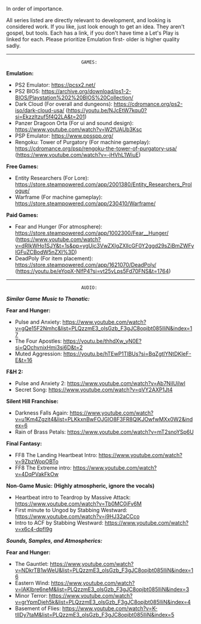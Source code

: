 In order of importance. 

All series listed are directly relevant to development, and looking is considered work.  If you like, just look enough to get an idea. They aren't gospel, but tools. Each has a link, if you don't have time a Let's Play is linked for each. Please prioritize Emulation first- older is higher quality sadly.

------------------------------------
                                GAMES:
**Emulation:**
- PS2 Emulator: https://pcsx2.net/
- PS2 BIOS: https://archive.org/download/ps1-2-BIOS/Playstation%202%20BIOS%20Collection/
- Dark Cloud (For overall and dungeons): https://cdromance.org/ps2-iso/dark-cloud-usa/ (https://youtu.be/NJcEtW7kqu0?si=EkzzItzuf5f4Q2LA&t=201)
- Panzer Dragoon Orta (For ui and sound design): https://www.youtube.com/watch?v=W2fUAUb3Ksc
- PSP Emulator: https://www.ppsspp.org/
- Rengoku: Tower of Purgatory (For machine gameplay): https://cdromance.org/psp/rengoku-the-tower-of-purgatory-usa/ (https://www.youtube.com/watch?v=-jHVhL1WiuE) 

**Free Games:**
- Entity Researchers (For Lore): https://store.steampowered.com/app/2001380/Entity_Researchers_Prologue/
- Warframe (For machine gameplay): https://store.steampowered.com/app/230410/Warframe/

**Paid Games:**
- Fear and Hunger (For atmosphere): https://store.steampowered.com/app/1002300/Fear__Hunger/ (https://www.youtube.com/watch?v=dRIkWHo1SJY&t=1s&pp=ygUjc3VwZXIgZXllcGF0Y2ggd29sZiBmZWFyIGFuZCBodW5nZXI%3D)
- DeadPoly (For item placement): https://store.steampowered.com/app/1621070/DeadPoly/ (https://youtu.be/eYopX-NlfP4?si=vt25vLps5Fd70FNS&t=1764)

------------------------------------------------------

                                AUDIO:

***Similar Game Music to Thanatic:***

**Fear and Hunger:** 
- Pulse and Anxiety: https://www.youtube.com/watch?v=gQe15F2Nmhc&list=PLQzzmE3_olsGzb_F3gJC8opjbt085lliN&index=17
- The Four Apostles: https://youtu.be/thhdXw_yN0E?si=QOchvnixHmi3si6D&t=2
- Muted Aggression: https://youtu.be/hTEwP1TlBUs?si=BqZgtIYNtDKleF-E&t=16

**F&H 2:** 
- Pulse and Anxiety 2: https://www.youtube.com/watch?v=Ab7NiIUilwI
- Secret Song: https://www.youtube.com/watch?v=qVY2AXP1Jt4

**Silent Hill Franchise:**
- Darkness Falls Again: https://www.youtube.com/watch?v=u1Km4Zgzit4&list=PLKkxnBwFOJGIO8F3FR8QlKJOwfwMXx0W2&index=6
- Rain of Brass Petals: https://www.youtube.com/watch?v=mT2snoYSp6U

**Final Fantasy:**
- FF8 The Landing Heartbeat Intro: https://www.youtube.com/watch?v=9ZbzWopOBTo 
- FF8 The Extreme intro: https://www.youtube.com/watch?v=4DqPVakFkOw






**Non-Game Music: (Highly atmospheric, ignore the vocals)**
- Heartbeat intro to Teardrop by Massive Attack: https://www.youtube.com/watch?v=Tb0MC0jFv6M
- First minute to Ungod by Stabbing Westward: https://www.youtube.com/watch?v=i9HJ32aCCco
- Intro to ACF by Stabbing Westward: https://www.youtube.com/watch?v=x6c4-dpfI9g


***Sounds, Samples, and Atmospherics:***

**Fear and Hunger:**
- The Gauntlet: https://www.youtube.com/watch?v=NDkrTB1wWeU&list=PLQzzmE3_olsGzb_F3gJC8opjbt085lliN&index=16
- Eastern Wind: https://www.youtube.com/watch?v=lAKIbre6neM&list=PLQzzmE3_olsGzb_F3gJC8opjbt085lliN&index=3
- Minor Terror: https://www.youtube.com/watch?v=grYpmDjeh5k&list=PLQzzmE3_olsGzb_F3gJC8opjbt085lliN&index=4
- Basement of Flies: https://www.youtube.com/watch?v=K-tlIDy7taM&list=PLQzzmE3_olsGzb_F3gJC8opjbt085lliN&index=5
